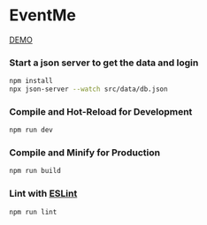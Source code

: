 # EventMe

[DEMO](https://evento-krqply.netlify.app/)

### Start a json server to get the data and login

```sh
npm install
npx json-server --watch src/data/db.json
```

### Compile and Hot-Reload for Development

```sh
npm run dev
```

### Compile and Minify for Production

```sh
npm run build
```

### Lint with [ESLint](https://eslint.org/)

```sh
npm run lint
```
